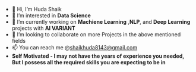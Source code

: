 - 👋 Hi, I’m Huda Shaik
- 👀 I’m interested in **Data Science**
- 🌱 I’m currently working on **Machiene Learning** ,**NLP**, and **Deep Learning** projects with **AI VARIANT**
- 💞️ I’m looking to collaborate on more Projects in the above mentioned fields
- 📫 You can reach me @shaikhuda8143@gmail.com
- **Self Motivated - I may not have the years of experience you needed, But I possess all the required skills you are expecting to be in**

<!---
Shaikhuda8143/Shaikhuda8143 is a ✨ special ✨ repository because its `README.md` (this file) appears on your GitHub profile.
You can click the Preview link to take a look at your changes.
--->
